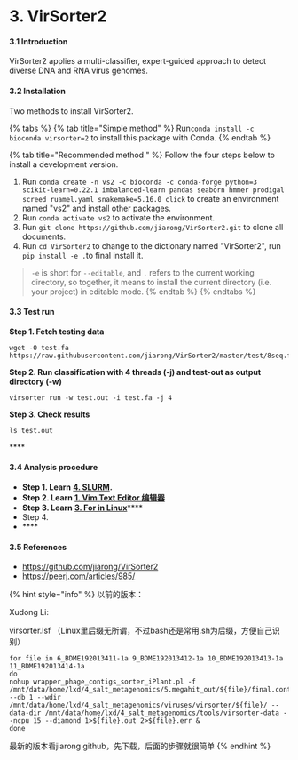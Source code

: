 # 3. VirSorter2

#### 3.1 Introduction

VirSorter2 applies a multi-classifier, expert-guided approach to detect diverse DNA and RNA virus genomes.

#### 3.2 Installation 

Two methods to install VirSorter2.

{% tabs %}
{% tab title="Simple method" %}
Run`conda install -c bioconda virsorter=2` to install this package with Conda.
{% endtab %}

{% tab title="Recommended method " %}
Follow the four steps below to install a development version.

1. Run `conda create -n vs2 -c bioconda -c conda-forge python=3 scikit-learn=0.22.1 imbalanced-learn pandas seaborn hmmer prodigal screed ruamel.yaml snakemake=5.16.0 click` to create an environment named "vs2"  and install other packages.
2. Run `conda activate vs2` to activate the environment.
3. Run `git clone https://github.com/jiarong/VirSorter2.git` to clone all documents.
4. Run `cd VirSorter2` to change to the dictionary named "VirSorter2", run `pip install -e .`to final install it.  

> `-e` is short for `--editable`, and `.` refers to the current working directory, so together, it means to install the current directory \(i.e. your project\) in editable mode.
{% endtab %}
{% endtabs %}

#### 3.3 Test run 

**Step 1. Fetch testing data**

```text
wget -O test.fa https://raw.githubusercontent.com/jiarong/VirSorter2/master/test/8seq.fa 
```

**Step 2. Run classification with 4 threads \(-j\) and test-out as output directory \(-w\)**

```text
virsorter run -w test.out -i test.fa -j 4
```

**Step 3. Check results**

```text
ls test.out
```

\*\*\*\*

#### 3.4 Analysis procedure

* **Step 1. Learn** [**4. SLURM**](4.-slurm.md)**.**
* **Step 2. Learn** [**1. Vim Text Editor 编辑器**](../nanzhen_oct/vim.md)
* **Step 3. Learn** [**3. For in Linux**](../nanzhen_oct/3.-loops-for-while-and-until.md)\*\*\*\*
* Step 4. 
* \*\*\*\*

#### 3.5 References

* https://github.com/jiarong/VirSorter2
* https://peerj.com/articles/985/ 



{% hint style="info" %}
以前的版本：

Xudong Li:

virsorter.lsf （Linux里后缀无所谓，不过bash还是常用.sh为后缀，方便自己识别）

```text
for file in 6_BDME192013411-1a 9_BDME192013412-1a 10_BDME192013413-1a 11_BDME192013414-1a
do
nohup wrapper_phage_contigs_sorter_iPlant.pl -f /mnt/data/home/lxd/4_salt_metagenomics/5.megahit_out/${file}/final.contigs.fa --db 1 --wdir /mnt/data/home/lxd/4_salt_metagenomics/viruses/virsorter/${file}/ --data-dir /mnt/data/home/lxd/4_salt_metagenomics/tools/virsorter-data --ncpu 15 --diamond 1>${file}.out 2>${file}.err &
done
```

最新的版本看jiarong github，先下载，后面的步骤就很简单
{% endhint %}



